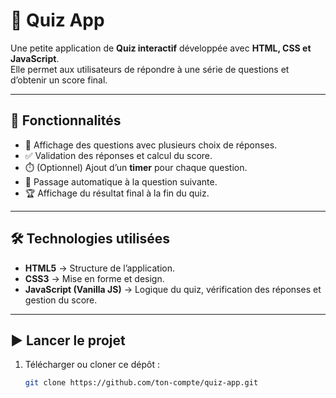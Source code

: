 # 🎯 Quiz App

Une petite application de **Quiz interactif** développée avec **HTML, CSS et JavaScript**.  
Elle permet aux utilisateurs de répondre à une série de questions et d’obtenir un score final.

---

## 🚀 Fonctionnalités

- 📖 Affichage des questions avec plusieurs choix de réponses.  
- ✅ Validation des réponses et calcul du score.  
- ⏱️ (Optionnel) Ajout d’un **timer** pour chaque question.  
- 🔄 Passage automatique à la question suivante.  
- 🏆 Affichage du résultat final à la fin du quiz.  

---

## 🛠️ Technologies utilisées

- **HTML5** → Structure de l’application.  
- **CSS3** → Mise en forme et design.  
- **JavaScript (Vanilla JS)** → Logique du quiz, vérification des réponses et gestion du score.  

---

## ▶️ Lancer le projet

1. Télécharger ou cloner ce dépôt :
   ```bash
   git clone https://github.com/ton-compte/quiz-app.git

